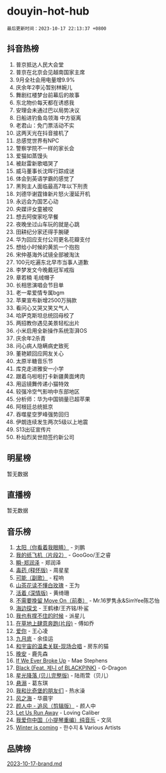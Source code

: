 # douyin-hot-hub

`最后更新时间：2023-10-17 22:13:37 +0800`

## 抖音热榜

1. 普京抵达人民大会堂
1. 普京在北京会见越南国家主席
1. 9月全社会用电量增9.9%
1. 庆余年2李沁暂别林婉儿
1. 舞剧红楼梦台前幕后的故事
1. 东北物价每天都在诱惑我
1. 安理会未通过巴以局势决议
1. 日船进钓鱼岛领海 中方驱离
1. 老君山：免门票活动不实
1. 这两天光在抖音接机了
1. 总感觉世界有NPC
1. 警察学院不一样的家长会
1. 爱猫如蒸馒头
1. 被赵雷新歌唱哭了
1. 威马董事长沈晖行踪成谜
1. 体会到英语学霸的感觉了
1. 黑狗主人面临最高7年以下刑责
1. 刘德华谢霆锋新片怒火漫延开机
1. 永远会为国艺心动
1. 央媒评女童被咬
1. 想去阿俊家吃早餐
1. 夜晚坐过山车玩的就是心跳
1. 田耕纪分家还得手腕硬
1. 华为回应支付公司更名花瓣支付
1. 想给小时候的黄凯一个抱抱
1. 宋仲基海外试镜全部被淘汰
1. 100元吃遍东北早市当事人道歉
1. 李梦发文今晚戴冠军戒指
1. 章若楠 毛绒帽子
1. 长相思演唱会节目单
1. 老一辈爱情专属bgm
1. 苹果宣布新增2500万捐款
1. 看问心又哭又笑又气人
1. 哈萨克斯坦总统回母校了
1. 两招教你遇见美景轻松出片
1. 小米启用全新操作系统澎湃OS
1. 庆余年2杀青
1. 问心病人隐瞒病史致死
1. 董艳颖回应网友关心
1. 太原半糖音乐节
1. 库克走进雅安一小学
1. 跟着乌啦啦打卡新疆黄面烤肉
1. 用运镜舞传递小猫特效
1. 较强冷空气影响中东部地区
1. 分析师：华为中国销量已超苹果
1. 阿根廷总统抵京
1. 吞噬星空罗峰强势回归
1. 伊朗连续发生两次5级以上地震
1. S13出征宣传片
1. 朴灿烈吴世勋签约新公司

## 明星榜

暂无数据

## 直播榜

暂无数据

## 音乐榜

1. [太阳（你看着我眼睛）](https://sf3-cdn-tos.douyinstatic.com/obj/tos-cn-ve-2774/ogWbyIQnlBFImVbeDocRdCIYtBHlbJXgfZMvgz) - 刘鹏
1. [我的纸飞机（片段2）](https://sf6-cdn-tos.douyinstatic.com/obj/tos-cn-ve-2774/oM2ZrKcg2CD5AeRB2gkeXOFB1IxAGJdZPazYHf) - GooGoo/王之睿
1. [瞬-郑润泽](https://sf6-cdn-tos.douyinstatic.com/obj/tos-cn-ve-2774/oYXHIohzvbNAzBhHgyksWpRM4bfkDsBdBDAynw) - 郑润泽
1. [毒药 (释怀版)](https://sf6-cdn-tos.douyinstatic.com/obj/tos-cn-ve-2774/oYILMEAzspdZBIzy4frJNB8ZHPHWAhiwowd4Ad) - 周星星
1. [可能（副歌）](https://sf6-cdn-tos.douyinstatic.com/obj/tos-cn-ve-2774/cde1731888894259b333569393c2fb51) - 程响
1. [山茶花读不懂白玫瑰](https://sf6-cdn-tos.douyinstatic.com/obj/tos-cn-ve-2774/osfn8B7DktrRHEPJgPCfDbw7QDQEkwC16BxZg9) - 王为
1. [活着 (深情版)](https://sf6-cdn-tos.douyinstatic.com/obj/tos-cn-ve-2774/oY8r2TelECK2BPZbDCj8xZKBQfPbwQyCt1cggn) - 黄绮珊
1. [不需要挽留 Move On（前奏）](https://sf6-cdn-tos.douyinstatic.com/obj/tos-cn-ve-2774/ooCBhgCCkF4nExzQL9WZSUbitfA8IsDkgQIYhe) - Mr.16罗隽永&SimYee陈芯怡
1. [海边探戈](https://sf3-cdn-tos.douyinstatic.com/obj/tos-cn-ve-2774/os9gE0VQCGqt6VQkZDyBBYvfSDY0QFe3vVmubn) - 王鹤棣/王齐铭/朴鲨
1. [我也有撑不住的时候](https://sf3-cdn-tos.douyinstatic.com/obj/tos-cn-ve-2774/okmtBE1dkIBhwxeiBJeDgQnQtICZWIJUI2bjQr) - 派星儿
1. [在草地上肆意奔跑(片段)](https://sf3-cdn-tos.douyinstatic.com/obj/tos-cn-ve-2774/8831d494742f45dabdfa8adb8b817259) - 傅如乔
1. [爱你](https://sf6-cdn-tos.douyinstatic.com/obj/tos-cn-ve-2774/oEfyTFYX4gOL9DMKAJebDCAASw8hYVIXz1nYaf) - 王心凌
1. [九月底](https://sf3-cdn-tos.douyinstatic.com/obj/tos-cn-ve-2774/oMfewG4PDTFhF8iz3OGQ7ABH5i6fCgnMaoCbzZ) - 余佳运
1. [和宇宙的温柔关联-现场合唱](https://sf6-cdn-tos.douyinstatic.com/obj/tos-cn-ve-2774/o0hONGDYQBgk0e5bqDeQOonVmncA6tC2nBwZLT) - 房东的猫
1. [晚安](https://sf6-cdn-tos.douyinstatic.com/obj/tos-cn-ve-2774/a724c5e224464218839820f4e4fd632f) - 鹿先森
1. [If We Ever Broke Up](https://sf3-cdn-tos.douyinstatic.com/obj/tos-cn-ve-2774/o8onj5HDk0ImtBmO0URBfeyCDXQJMYkQ1gb8Zy) - Mae Stephens
1. [Black (Feat. 제니 of BLACKPINK)](https://sf3-cdn-tos.douyinstatic.com/obj/tos-cn-ve-2774/2eb92e2debbe4fe0a552bc099aef7f28) - G-Dragon
1. [星光降落 (贝儿完整版)](https://sf6-cdn-tos.douyinstatic.com/obj/tos-cn-ve-2774/okwB9hAwyAtsFFkFBzAX1hOOfQuIoMNs0W2Mwr) - 陆雨萱（贝儿）
1. [悬溺](https://sf3-cdn-tos.douyinstatic.com/obj/tos-cn-ve-2774/f3b6cc53d2e944beb7094a3ff01b4e03) - 葛东琪
1. [我和比奇堡的朋友们](https://sf3-cdn-tos.douyinstatic.com/obj/tos-cn-ve-2774/f0505db981ea4a6d91453a15924a82aa) - 热水澡
1. [风之海](https://sf3-cdn-tos.douyinstatic.com/obj/tos-cn-ve-2774/oInqZ2gFbCQvB6wZNnZlJpBcfDBQ8t1e1XwYAi) - 华晨宇
1. [颜人中 - 追风（剪辑版）](https://sf6-cdn-tos.douyinstatic.com/obj/tos-cn-ve-2774/9107f711ded6416ab3279a81d71597f7) - 颜人中
1. [Let Us Run Away](https://sf3-cdn-tos.douyinstatic.com/obj/tos-cn-ve-2774/a9a280d910044fb0b9f4f74b0b27e854) - Loving Caliber
1. [我爱你中国（小提琴重编）纯音乐](https://sf3-cdn-tos.douyinstatic.com/obj/tos-cn-ve-2774/362de867442c4051acadb0a43fd60af8) - 文凤
1. [Winter is coming](https://sf3-cdn-tos.douyinstatic.com/obj/tos-cn-ve-2774/0a6c12efb2d84f2ba9a243d4e1eebb4e) - 한수지 & Various Artists

## 品牌榜

[2023-10-17-brand.md](2023-10-17-brand.md)
